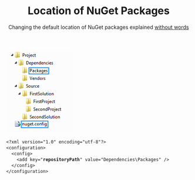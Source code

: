 ﻿---
title: Location of NuGet Packages
subtitle: 'Changing the default location of NuGet packages explained <a class="senza-parole" href="/tags/senza-parole">without words</a>'
description: This blog post explains without words how to change the default location of NuGet packages by using the NuGet configuration file.
keywords: NuGet package location
tags: senza-parole nuget
---
![Location of NuGet packages in the NuGet.config file](resources/location-of-nuget-packages/location-of-nuget-packages-in-the-nuget-config-file.png)

<pre>
<code>&lt;?xml version="1.0" encoding="utf-8"?&gt;
&lt;configuration&gt;
  &lt;config&gt;
    &lt;add key="<strong>repositoryPath</strong>" value="Dependencies\Packages" /&gt;
  &lt;/config&gt;
&lt;/configuration&gt;</code></pre>